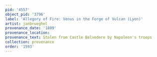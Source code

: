 ```yaml
---
pid: '4557'
object_pid: '3796'
label: 'Allegory of Fire: Venus in the Forge of Vulcan (Lyon)'
artist: janbrueghel
provenance_date: '1809'
provenance_location:
provenance_text: Stolen from Castle Belvedere by Napoleon's troops
collection: provenance
order: '1593'
---
```

